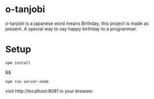 # o-tanjobi

o-tanjobi is a japanese word means Birthday, this project is made as present. A special way to say happy birthday to a programmer.

# Setup

```
npm install
```
&&

```
npm run server-node
```
visit http://localhost:8081 in your browser.

